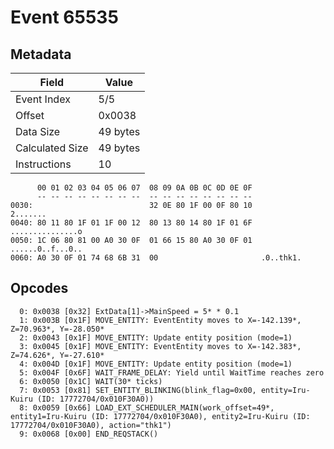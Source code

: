 # Event 65535

## Metadata

| Field           | Value    |
|-----------------|----------|
| Event Index     | 5/5      |
| Offset          | 0x0038   |
| Data Size       | 49 bytes |
| Calculated Size | 49 bytes |
| Instructions    | 10       |

```
      00 01 02 03 04 05 06 07  08 09 0A 0B 0C 0D 0E 0F
      -- -- -- -- -- -- -- --  -- -- -- -- -- -- -- --
0030:                          32 0E 80 1F 00 0F 80 10          2.......
0040: 80 11 80 1F 01 1F 00 12  80 13 80 14 80 1F 01 6F  ...............o
0050: 1C 06 80 81 00 A0 30 0F  01 66 15 80 A0 30 0F 01  ......0..f...0..
0060: A0 30 0F 01 74 68 6B 31  00                       .0..thk1.       
```

## Opcodes

```
  0: 0x0038 [0x32] ExtData[1]->MainSpeed = 5* * 0.1
  1: 0x003B [0x1F] MOVE_ENTITY: EventEntity moves to X=-142.139*, Z=70.963*, Y=-28.050*
  2: 0x0043 [0x1F] MOVE_ENTITY: Update entity position (mode=1)
  3: 0x0045 [0x1F] MOVE_ENTITY: EventEntity moves to X=-142.383*, Z=74.626*, Y=-27.610*
  4: 0x004D [0x1F] MOVE_ENTITY: Update entity position (mode=1)
  5: 0x004F [0x6F] WAIT_FRAME_DELAY: Yield until WaitTime reaches zero
  6: 0x0050 [0x1C] WAIT(30* ticks)
  7: 0x0053 [0x81] SET_ENTITY_BLINKING(blink_flag=0x00, entity=Iru-Kuiru (ID: 17772704/0x010F30A0))
  8: 0x0059 [0x66] LOAD_EXT_SCHEDULER_MAIN(work_offset=49*, entity1=Iru-Kuiru (ID: 17772704/0x010F30A0), entity2=Iru-Kuiru (ID: 17772704/0x010F30A0), action="thk1")
  9: 0x0068 [0x00] END_REQSTACK()
```
